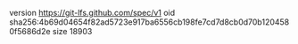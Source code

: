 version https://git-lfs.github.com/spec/v1
oid sha256:4b69d04654f82ad5723e917ba6556cb198fe7cd7d8cb0d70b1204580f5686d2e
size 18903
